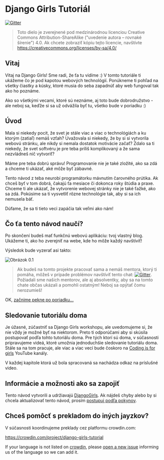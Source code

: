 # Django Girls Tutoriál

[![Gitter](https://badges.gitter.im/DjangoGirls/tutorial.svg)](https://gitter.im/DjangoGirls/tutorial)

> Toto dielo je zverejnené pod medzinárodnou licenciou Creative Commons Attribution-ShareAlike ("uvedenie autora – rovnaké šírenie") 4.0. Ak chcete zobraziť kópiu tejto licencie, navštívte https://creativecommons.org/licenses/by-sa/4.0/

## Vitaj

Vitaj na Django Girls! Sme radi, že ťa tu vidíme :) V tomto tutoriále ti ukážeme čo je pod kapotou webových technológií. Ponúkneme ti pohľad na všetky čiastky a kúsky, ktoré musia do seba zapadnúť aby web fungoval tak ako ho poznáme.

Ako so všetkými vecami, ktoré sú neznáme, aj toto bude dobrodružstvo - ale neboj sa, keďže si sa už odvážila byť tu, všetko bude v poriadku :)

## Úvod

Mala si niekedy pocit, že svet je stále viac a viac o technológiách a ku ktorým (zatiaľ) nemáš vzťah? Uvažovala si niekedy, že by si si vytvorila webovú stránku, ale nikdy si nemala dostatok motivácie začať? Zdalo sa ti niekedy, že svet softvéru je pre teba príliš komplikovaný a že sama nezvládneš nič vytvoriť?

Máme pre teba dobrú správu! Programovanie nie je také zložité, ako sa zdá a chceme ti ukázať, aké môže byť zábavné.

Tento návod z teba neurobí programátorku mávnutím čarovného prútika. Ak chceš byť v tom dobrá, čakajú ťa mesiace či dokonca roky štúdia a praxe. Chceme ti ale ukázať, že vytvorenie webovej stránky nie je také ťažké, ako sa zdá. Pokúsime sa ti vysvetliť rôzne technológie tak, aby si sa ich nemusela báť.

Dúfame, že sa ti tieto veci zapáčia tak veľmi ako nám!

## Čo ťa tento návod naučí?

Po skončení budeš mať funkčnú webovú aplikáciu: tvoj vlastný blog. Ukážeme ti, ako ho zverejniť na webe, kde ho môže každý navštíviť!

Výsledok bude vyzerať asi takto:

![Obrázok 0.1](images/application.png)

> Ak budeš na tomto projekte pracovať sama a nemáš mentora, ktorý ti pomáha, môžeš v prípade problémov navštíviť tento chat: [![Gitter](https://badges.gitter.im/DjangoGirls/tutorial.svg)](https://gitter.im/DjangoGirls/tutorial). Požiadali sme našich mentorov, ale aj absolventky, aby sa na tomto chate občas ukázali a pomohli ostatným! Neboj sa opýtať čomu nerozumieš!

OK, [začnime pekne po poriadku...](./how_the_internet_works/README.md)

## Sledovanie tutoriálu doma

Je úžasné, zúčastniť sa Django Girls workshopu, ale uvedomujeme si, že nie vždy je možné byť na niektorom. Preto ti odporúčami aby si skúsila postupovať podľa tohto tutoriálu doma. Pre tých ktorí sú doma, v súčasnosti pripravujeme videá, ktoré umožnia jednoduchšie sledovanie tutoriálu doma. Stále sa na tom pracuje, ale viac a viac vecí bude čoskoro na [Coding is for girls](https://www.youtube.com/channel/UC0hNd2uW8jTR5K3KBzRuG2A/feed) YouTube kanály.

V každej kapitole ktorá už bola spracovaná sa nachádza odkaz na príslušné video.

## Informácie a možnosti ako sa zapojiť

Tento návod vytvorili a udržiavajú [DjangoGirls](https://djangogirls.org/). Ak nájdeš chyby alebo by si chcela aktualizovať tento návod, prosím [postupuj podľa pokynov](https://github.com/DjangoGirls/tutorial/blob/master/README.md).

## Chceš pomôcť s prekladom do iných jayzkov?

V súčasnosti koordinujeme preklady cez platformu crowdin.com:

https://crowdin.com/project/django-girls-tutorial

If your language is not listed on [crowdin](https://crowdin.com/), please [open a new issue](https://github.com/DjangoGirls/tutorial/issues/new) informing us of the language so we can add it.